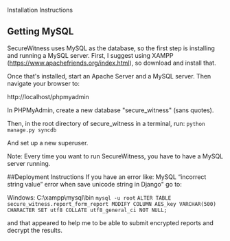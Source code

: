Installation Instructions

## Getting MySQL

SecureWitness uses MySQL as the database, so the first step is installing
and running a MySQL server. First, I suggest using XAMPP (https://www.apachefriends.org/index.html), so download and install that.

Once that's installed, start an Apache Server and a MySQL server. Then navigate
your browser to:

http://localhost/phpmyadmin

In PHPMyAdmin, create a new database "secure_witness" (sans quotes).

Then, in the root directory of secure_witness in a terminal, run:
```python manage.py syncdb```

And set up a new superuser.

Note: Every time you want to run SecureWitness, you have to have a MySQL server
running.

##Deployment Instructions
If you have an error like: MySQL “incorrect string value” error when save unicode string in Django"
go to:

Windows: C:\xampp\mysql\bin
```mysql -u root```
```ALTER TABLE secure_witness.report_form_report MODIFY COLUMN AES_key VARCHAR(500) CHARACTER SET utf8 COLLATE utf8_general_ci NOT NULL;```

and that appeared to help me to be able to submit encrypted reports and decrypt the results.
